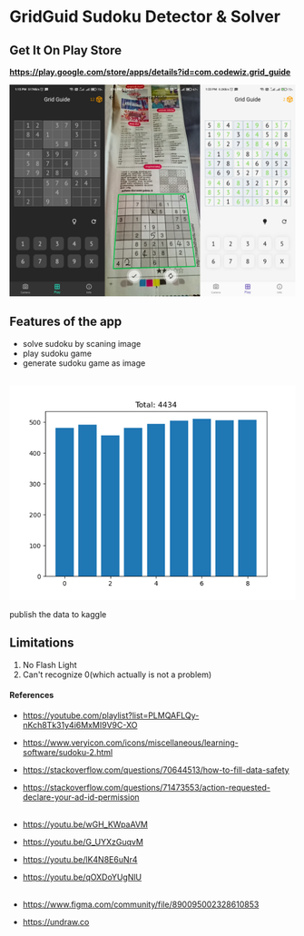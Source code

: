 # GridGuid Sudoku Detector & Solver
## Get It On Play Store
<b>https://play.google.com/store/apps/details?id=com.codewiz.grid_guide</b>

<img src="./screenshot.png" alt="screen shots of the app"><br>

## Features of the app
- solve sudoku by scaning image
- play sudoku game
- generate sudoku game as image

<br><img src="./data_distribution.png" alt="data distribution chart">

publish the data to kaggle

## Limitations
1. No Flash Light
2. Can't recognize 0(which actually is not a problem)

#### References

- https://youtube.com/playlist?list=PLMQAFLQy-nKch8Tk31y4i6MxMI9V9C-XO
- https://www.veryicon.com/icons/miscellaneous/learning-software/sudoku-2.html
- https://stackoverflow.com/questions/70644513/how-to-fill-data-safety
- https://stackoverflow.com/questions/71473553/action-requested-declare-your-ad-id-permission<br><br>

- https://youtu.be/wGH_KWpaAVM
- https://youtu.be/G_UYXzGuqvM
- https://youtu.be/lK4N8E6uNr4
- https://youtu.be/qOXDoYUgNlU<br><br>

- https://www.figma.com/community/file/890095002328610853
- https://undraw.co

